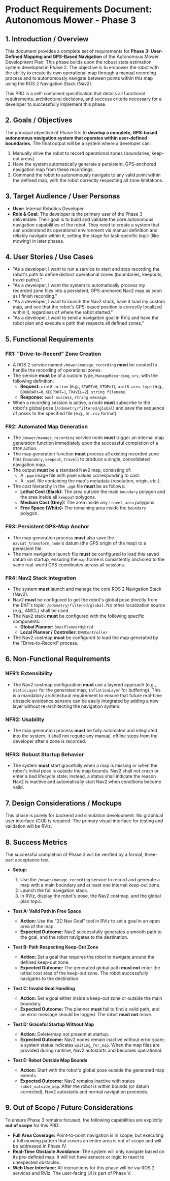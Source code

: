 # **Product Requirements Document: Autonomous Mower - Phase 3**

## **1. Introduction / Overview**

This document provides a complete set of requirements for **Phase 3: User-Defined Mapping and GPS-Based Navigation** of the Autonomous Mower Development Plan. This phase builds upon the robust state estimation system developed in Phase 2. The objective is to empower the robot with the ability to create its own operational map through a manual recording process and to autonomously navigate between points within this map using the ROS 2 Navigation Stack (Nav2).

This PRD is a self-contained specification that details all functional requirements, architectural decisions, and success criteria necessary for a developer to successfully implement this phase.

## **2. Goals / Objectives**

The principal objective of Phase 3 is to **develop a complete, GPS-based autonomous navigation system that operates within user-defined boundaries.** The final output will be a system where a developer can:
1.  Manually drive the robot to record operational zones (boundaries, keep-out areas).
2.  Have the system automatically generate a persistent, GPS-anchored navigation map from these recordings.
3.  Command the robot to autonomously navigate to any valid point within the defined map, with the robot correctly respecting all zone limitations.

## **3. Target Audience / User Personas**

*   **User:** Internal Robotics Developer
*   **Role & Goal:** The developer is the primary user of the Phase 3 deliverable. Their goal is to build and validate the core autonomous navigation capabilities of the robot. They need to create a system that can understand its operational environment via manual definition and reliably navigate within it, setting the stage for task-specific logic (like mowing) in later phases.

## **4. User Stories / Use Cases**

*   "As a developer, I want to run a service to start and stop recording the robot's path to define distinct operational zones (boundaries, keepouts, travel paths)."
*   "As a developer, I want the system to automatically process my recorded zone files into a persistent, GPS-anchored Nav2 map as soon as I finish recording."
*   "As a developer, I want to launch the Nav2 stack, have it load my custom map, and see that the robot's GPS-based position is correctly localized within it, regardless of where the robot started."
*   "As a developer, I want to send a navigation goal in RViz and have the robot plan and execute a path that respects all defined zones."

## **5. Functional Requirements**

### **FR1: "Drive-to-Record" Zone Creation**
*   A ROS 2 service named `/mower/manage_recording` **must** be created to handle the recording of operational zones.
*   The service **must** be of a custom type, `ManageRecording.srv`, with the following definition:
    *   **Request:** `uint8 action` (e.g., `START=0`, `STOP=1`), `uint8 area_type` (e.g., `BOUNDARY=0`, `KEEPOUT=1`, `TRAVEL=2`), `string filename`.
    *   **Response:** `bool success`, `string message`.
*   When a recording session is active, a node **must** subscribe to the robot's global pose (`/odometry/filtered/global`) and save the sequence of poses to the specified file (e.g., in `.csv` format).

### **FR2: Automated Map Generation**
*   The `/mower/manage_recording` service node **must** trigger an internal map generation function immediately upon the successful completion of a `STOP` action.
*   The map generation function **must** process all existing recorded zone files (`boundary`, `keepout`, `travel`) to produce a single, consolidated navigation map.
*   The output **must** be a standard Nav2 map, consisting of:
    *   A `.pgm` image file with pixel values corresponding to cost.
    *   A `.yaml` file containing the map's metadata (resolution, origin, etc.).
*   The cost hierarchy in the `.pgm` file **must** be as follows:
    *   **Lethal Cost (Black):** The area outside the main `boundary` polygon and the area inside all `keepout` polygons.
    *   **Medium Cost (Grey):** The area inside any `travel_area` polygons.
    *   **Free Space (White):** The remaining area inside the `boundary` polygon.

### **FR3: Persistent GPS-Map Anchor**
*   The map generation process **must** also save the `navsat_transform_node`'s datum (the GPS origin of the map) to a persistent file.
*   The main navigation launch file **must** be configured to load this saved datum on startup, ensuring the `map` frame is consistently anchored to the same real-world GPS coordinates across all sessions.

### **FR4: Nav2 Stack Integration**
*   The system **must** launch and manage the core ROS 2 Navigation Stack (Nav2).
*   Nav2 **must** be configured to get the robot's global pose directly from the EKF's topic: `/odometry/filtered/global`. No other localization source (e.g., AMCL) shall be used.
*   The Nav2 stack **must** be configured with the following specific components:
    *   **Global Planner:** `SmacPlannerHybrid`
    *   **Local Planner / Controller:** `DWBController`
*   The Nav2 costmap **must** be configured to load the map generated by the "Drive-to-Record" process.

## **6. Non-Functional Requirements**

### **NFR1: Extensibility**
*   The Nav2 costmap configuration **must** use a layered approach (e.g., `StaticLayer` for the generated map, `InflationLayer` for buffering). This is a mandatory architectural requirement to ensure that future real-time obstacle avoidance sensors can be easily integrated by adding a new layer without re-architecting the navigation system.

### **NFR2: Usability**
*   The map generation process **must** be fully automated and integrated into the system. It shall not require any manual, offline steps from the developer after a zone is recorded.

### **NFR3: Robust Startup Behavior**
*   The system **must** start gracefully when a map is missing or when the robot's initial pose is outside the map bounds. Nav2 shall not crash or enter a bad lifecycle state; instead, a status shall indicate the reason Nav2 is inactive and automatically start Nav2 when conditions become valid.

## **7. Design Considerations / Mockups**

This phase is purely for backend and simulation development. No graphical user interface (GUI) is required. The primary visual interface for testing and validation will be RViz.

## **8. Success Metrics**

The successful completion of Phase 3 will be verified by a formal, three-part acceptance test.

*   **Setup:**
    1.  Use the `/mower/manage_recording` service to record and generate a map with a main boundary and at least one internal keep-out zone.
    2.  Launch the full navigation stack.
    3.  In RViz, display the robot's pose, the Nav2 costmap, and the global plan topic.
*   **Test A: Valid Path in Free Space**
    *   **Action:** Use the "2D Nav Goal" tool in RViz to set a goal in an open area of the map.
    *   **Expected Outcome:** Nav2 successfully generates a smooth path to the goal, and the robot navigates to the destination.
*   **Test B: Path Respecting Keep-Out Zone**
    *   **Action:** Set a goal that requires the robot to navigate around the defined keep-out zone.
    *   **Expected Outcome:** The generated global path **must not** enter the lethal cost area of the keep-out zone. The robot successfully navigates to the destination.
*   **Test C: Invalid Goal Handling**
    *   **Action:** Set a goal either inside a keep-out zone or outside the main boundary.
    *   **Expected Outcome:** The planner **must** fail to find a valid path, and an error message should be logged. The robot **must not** move.

*   **Test D: Graceful Startup Without Map**
    *   **Action:** Delete/map not present at startup.
    *   **Expected Outcome:** Nav2 nodes remain inactive without error spam; a system status indicates `waiting_for_map`. When the map files are provided during runtime, Nav2 autostarts and becomes operational.

*   **Test E: Robot Outside Map Bounds**
    *   **Action:** Start with the robot's global pose outside the generated map extents.
    *   **Expected Outcome:** Nav2 remains inactive with status `robot_outside_map`. After the robot is within bounds (or datum corrected), Nav2 autostarts and normal navigation proceeds.

## **9. Out of Scope / Future Considerations**

To ensure Phase 3 remains focused, the following capabilities are explicitly **out of scope** for this PRD:

*   **Full Area Coverage:** Point-to-point navigation is in scope, but executing a full mowing pattern that covers an entire area is out of scope and will be addressed in Phase IV.
*   **Real-Time Obstacle Avoidance:** The system will only navigate based on its pre-defined map. It will not have sensors or logic to react to unexpected obstacles.
*   **Web User Interface:** All interactions for this phase will be via ROS 2 services and RViz. The user-facing UI is part of Phase V.